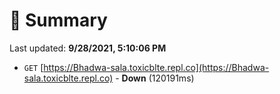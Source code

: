 # 📖 Summary
Last updated: **9/28/2021, 5:10:06 PM**

- `GET` [https://Bhadwa-sala.toxicblte.repl.co](https://Bhadwa-sala.toxicblte.repl.co) - **Down** (120191ms)
